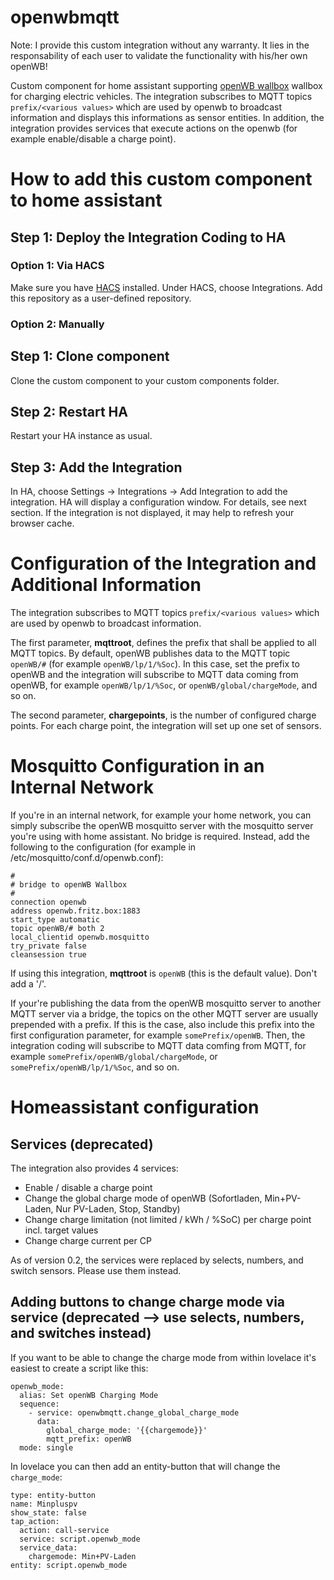 # openwbmqtt

Note: I provide this custom integration without any warranty. It lies in the responsability of each user to validate the functionality with his/her own openWB!

Custom component for home assistant supporting [openWB wallbox](https://openwb.de/main/) wallbox for charging electric vehicles. The integration subscribes to MQTT topics `prefix/<various values>` which are used by openwb to broadcast information and displays this informations as sensor entities.
In addition, the integration provides services that execute actions on the openwb (for example enable/disable a charge point).

# How to add this custom component to home assistant

## Step 1: Deploy the Integration Coding to HA
### Option 1: Via HACS
Make sure you have [HACS](https://github.com/hacs/integration) installed. Under HACS, choose Integrations. Add this repository as a user-defined repository.

### Option 2: Manually
## Step 1: Clone component
Clone the custom component to your custom components folder.

## Step 2: Restart HA
Restart your HA instance as usual.

## Step 3: Add the Integration
In HA, choose Settings -> Integrations -> Add Integration to add the integration. HA will display a configuration window. For details, see next section. If the integration is not displayed, it may help to refresh your browser cache.

# Configuration of the Integration and Additional Information
The integration subscribes to MQTT topics `prefix/<various values>` which are used by openwb to broadcast information.

The first parameter, **mqttroot**, defines the prefix that shall be applied to all MQTT topics. By default, openWB publishes data to the MQTT topic `openWB/#` (for example `openWB/lp/1/%Soc`). In this case, set the prefix to openWB and the integration will subscribe to MQTT data coming from openWB, for example `openWB/lp/1/%Soc`, or `openWB/global/chargeMode`, and so on.
  
The second parameter, **chargepoints**, is the number of configured charge points. For each charge point, the integration will set up one set of sensors.

# Mosquitto Configuration in an Internal Network

If you're in an internal network, for example your home network, you can simply subscribe the openWB mosquitto server with the mosquitto server you're using with home assistant. No bridge is required. Instead, add the following to the configuration (for example in /etc/mosquitto/conf.d/openwb.conf):

```
#
# bridge to openWB Wallbox
#
connection openwb
address openwb.fritz.box:1883
start_type automatic
topic openWB/# both 2
local_clientid openwb.mosquitto
try_private false
cleansession true
```
If using this integration, **mqttroot** is `openWB` (this is the default value). Don't add a '/'.

If your're publishing the data from the openWB mosquitto server to another MQTT server via a bridge, the topics on the other MQTT server are usually prepended with a prefix. If this is the case, also include this prefix into the first configuration parameter, for example `somePrefix/openWB`. Then, the integration coding will subscribe to MQTT data comfing from MQTT, for example `somePrefix/openWB/global/chargeMode`, or `somePrefix/openWB/lp/1/%Soc`, and so on.

# Homeassistant configuration

## Services (deprecated)

The integration also provides 4 services:
- Enable / disable a charge point
- Change the global charge mode of openWB (Sofortladen, Min+PV-Laden, Nur PV-Laden, Stop, Standby)
- Change charge limitation (not limited / kWh / %SoC) per charge point incl. target values
- Change charge current per CP

As of version 0.2, the services were replaced by selects, numbers, and switch sensors. Please use them instead.

## Adding buttons to change charge mode via service (deprecated --> use selects, numbers, and switches instead)

If you want to be able to change the charge mode from within lovelace it's easiest to create a script like this:

```
openwb_mode:
  alias: Set openWB Charging Mode
  sequence:
    - service: openwbmqtt.change_global_charge_mode
      data:
        global_charge_mode: '{{chargemode}}'
        mqtt_prefix: openWB
  mode: single
```

In lovelace you can then add an entity-button that will change the `charge_mode`:

```
type: entity-button
name: Minpluspv
show_state: false
tap_action:
  action: call-service
  service: script.openwb_mode
  service_data:
    chargemode: Min+PV-Laden
entity: script.openwb_mode
```

